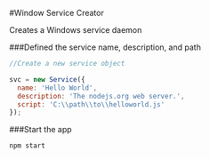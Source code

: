 #Window Service Creator

Creates a Windows service daemon

###Defined the service name, description, and path

```javascript
//Create a new service object

svc = new Service({
  name: 'Hello World',
  description: 'The nodejs.org web server.',
  script: 'C:\\path\\to\\helloworld.js'
});
 ```

 ###Start the app

 ```shell
 npm start
 ```

